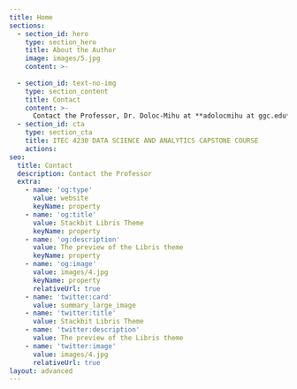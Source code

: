 ```yaml
---
title: Home
sections:
  - section_id: hero
    type: section_hero
    title: About the Author
    image: images/5.jpg
    content: >-
      
  - section_id: text-no-img
    type: section_content
    title: Contact
    content: >-
      Contact the Professor, Dr. Doloc-Mihu at **adolocmihu at ggc.edu**
  - section_id: cta
    type: section_cta
    title: ITEC 4230 DATA SCIENCE AND ANALYTICS CAPSTONE COURSE
    actions:
seo:
  title: Contact
  description: Contact the Professor
  extra:
    - name: 'og:type'
      value: website
      keyName: property
    - name: 'og:title'
      value: Stackbit Libris Theme
      keyName: property
    - name: 'og:description'
      value: The preview of the Libris theme
      keyName: property
    - name: 'og:image'
      value: images/4.jpg
      keyName: property
      relativeUrl: true
    - name: 'twitter:card'
      value: summary_large_image
    - name: 'twitter:title'
      value: Stackbit Libris Theme
    - name: 'twitter:description'
      value: The preview of the Libris theme
    - name: 'twitter:image'
      value: images/4.jpg
      relativeUrl: true
layout: advanced
---
```

